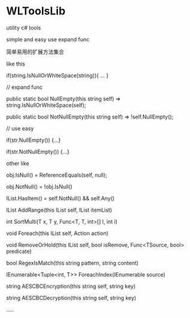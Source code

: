 # WLToolsLib

utility c# tools

simple and easy use expand func

简单易用的扩展方法集合

like this

if(string.IsNullOrWhiteSpace(string)){
...
}

// expand func

public static bool NullEmpty(this string self) => string.IsNullOrWhiteSpace(self);

public static bool NotNullEmpty(this string self) => !self.NullEmpty();

// use easy

if(str.NullEmpty()) {...}

if(str.NotNullEmpty()) {...}

other like

obj.IsNull() = ReferenceEquals(self, null);

obj.NotNull() = !obj.IsNull()

IList.HasItem() = self.NotNull() && self.Any()

IList<T> AddRange<T>(this IList<T> self, IList<T> itemList)

int SortMulti<T>(T x, T y, Func<T, T, int>[] l, int i)

void Foreach<TData>(this IList<TData> self, Action<TData> action)

void RemoveOrHold<TSource>(this IList<TSource> self, bool isRemove, Func<TSource, bool> predicate)

bool RegexIsMatch(this string pattern, string content)

IEnumerable<Tuple<int, T>> ForeachIndex<T>(IEnumerable<T> source)

string AESCBCEncryption(this string self, string key)

string AESCBCDecryption(this string self, string key)

.....

